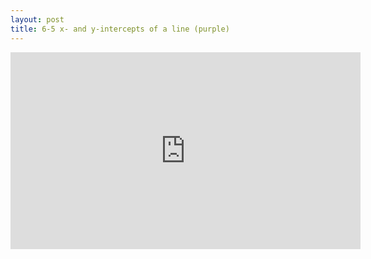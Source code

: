 ```yaml
---
layout: post
title: 6-5 x- and y-intercepts of a line (purple)
---
```

<iframe width="560" height="315" src="https://www.youtube.com/embed/WkLD8tQka4g" frameborder="0" allowfullscreen></iframe>
